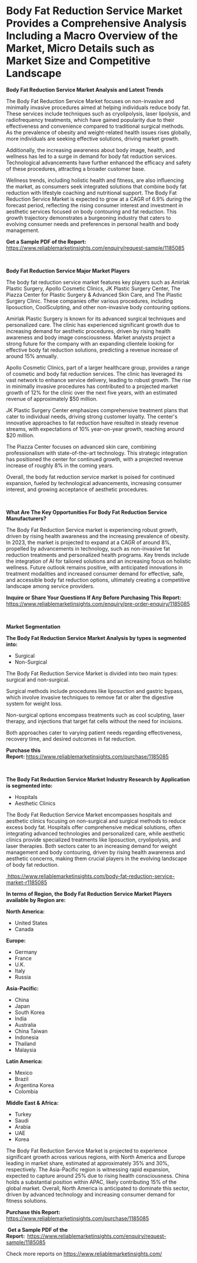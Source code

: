 <p><h1>Body Fat Reduction Service Market Provides a Comprehensive Analysis Including a Macro Overview of the Market, Micro Details such as Market Size and Competitive Landscape</h1></p><p><strong>Body Fat Reduction Service Market Analysis and Latest Trends</strong></p>
<p><p>The Body Fat Reduction Service Market focuses on non-invasive and minimally invasive procedures aimed at helping individuals reduce body fat. These services include techniques such as cryolipolysis, laser lipolysis, and radiofrequency treatments, which have gained popularity due to their effectiveness and convenience compared to traditional surgical methods. As the prevalence of obesity and weight-related health issues rises globally, more individuals are seeking effective solutions, driving market growth.</p><p>Additionally, the increasing awareness about body image, health, and wellness has led to a surge in demand for body fat reduction services. Technological advancements have further enhanced the efficacy and safety of these procedures, attracting a broader customer base. </p><p>Wellness trends, including holistic health and fitness, are also influencing the market, as consumers seek integrated solutions that combine body fat reduction with lifestyle coaching and nutritional support. The Body Fat Reduction Service Market is expected to grow at a CAGR of 6.9% during the forecast period, reflecting the rising consumer interest and investment in aesthetic services focused on body contouring and fat reduction. This growth trajectory demonstrates a burgeoning industry that caters to evolving consumer needs and preferences in personal health and body management.</p></p>
<p><strong>Get a Sample PDF of the Report:&nbsp;</strong> <a href="https://www.reliablemarketinsights.com/enquiry/request-sample/1185085?utm_campaign=2013&utm_medium=2&utm_source=Github&utm_content=ia&utm_term=11012025&utm_id=body-fat-reduction-service">https://www.reliablemarketinsights.com/enquiry/request-sample/1185085</a></p>
<p>&nbsp;</p>
<p><strong>Body Fat Reduction Service Major Market Players</strong></p>
<p><p>The body fat reduction service market features key players such as Amirlak Plastic Surgery, Apollo Cosmetic Clinics, JK Plastic Surgery Center, The Piazza Center for Plastic Surgery & Advanced Skin Care, and The Plastic Surgery Clinic. These companies offer various procedures, including liposuction, CoolSculpting, and other non-invasive body contouring options.</p><p>Amirlak Plastic Surgery is known for its advanced surgical techniques and personalized care. The clinic has experienced significant growth due to increasing demand for aesthetic procedures, driven by rising health awareness and body image consciousness. Market analysts project a strong future for the company with an expanding clientele looking for effective body fat reduction solutions, predicting a revenue increase of around 15% annually.</p><p>Apollo Cosmetic Clinics, part of a larger healthcare group, provides a range of cosmetic and body fat reduction services. The clinic has leveraged its vast network to enhance service delivery, leading to robust growth. The rise in minimally invasive procedures has contributed to a projected market growth of 12% for the clinic over the next five years, with an estimated revenue of approximately $50 million.</p><p>JK Plastic Surgery Center emphasizes comprehensive treatment plans that cater to individual needs, driving strong customer loyalty. The center's innovative approaches to fat reduction have resulted in steady revenue streams, with expectations of 10% year-on-year growth, reaching around $20 million.</p><p>The Piazza Center focuses on advanced skin care, combining professionalism with state-of-the-art technology. This strategic integration has positioned the center for continued growth, with a projected revenue increase of roughly 8% in the coming years. </p><p>Overall, the body fat reduction service market is poised for continued expansion, fueled by technological advancements, increasing consumer interest, and growing acceptance of aesthetic procedures.</p></p>
<p>&nbsp;</p>
<p><strong>What Are The Key Opportunities For Body Fat Reduction Service Manufacturers?</strong></p>
<p><p>The Body Fat Reduction Service market is experiencing robust growth, driven by rising health awareness and the increasing prevalence of obesity. In 2023, the market is projected to expand at a CAGR of around 8%, propelled by advancements in technology, such as non-invasive fat reduction treatments and personalized health programs. Key trends include the integration of AI for tailored solutions and an increasing focus on holistic wellness. Future outlook remains positive, with anticipated innovations in treatment modalities and increased consumer demand for effective, safe, and accessible body fat reduction options, ultimately creating a competitive landscape among service providers.</p></p>
<p><strong>Inquire or Share Your Questions If Any Before Purchasing This Report:</strong> <a href="https://www.reliablemarketinsights.com/enquiry/pre-order-enquiry/1185085?utm_campaign=2013&utm_medium=2&utm_source=Github&utm_content=ia&utm_term=11012025&utm_id=body-fat-reduction-service">https://www.reliablemarketinsights.com/enquiry/pre-order-enquiry/1185085</a></p>
<p>&nbsp;</p>
<p><strong>Market Segmentation</strong></p>
<p><strong>The Body Fat Reduction Service Market Analysis by types is segmented into:</strong></p>
<p><ul><li>Surgical</li><li>Non-Surgical</li></ul></p>
<p><p>The Body Fat Reduction Service Market is divided into two main types: surgical and non-surgical. </p><p>Surgical methods include procedures like liposuction and gastric bypass, which involve invasive techniques to remove fat or alter the digestive system for weight loss. </p><p>Non-surgical options encompass treatments such as cool sculpting, laser therapy, and injections that target fat cells without the need for incisions. </p><p>Both approaches cater to varying patient needs regarding effectiveness, recovery time, and desired outcomes in fat reduction.</p></p>
<p><strong>Purchase this Report:&nbsp;</strong><a href="https://www.reliablemarketinsights.com/purchase/1185085?utm_campaign=2013&utm_medium=2&utm_source=Github&utm_content=ia&utm_term=11012025&utm_id=body-fat-reduction-service">https://www.reliablemarketinsights.com/purchase/1185085</a></p>
<p>&nbsp;</p>
<p><strong>The Body Fat Reduction Service Market Industry Research by Application is segmented into:</strong></p>
<p><ul><li>Hospitals</li><li>Aesthetic Clinics</li></ul></p>
<p><p>The Body Fat Reduction Service Market encompasses hospitals and aesthetic clinics focusing on non-surgical and surgical methods to reduce excess body fat. Hospitals offer comprehensive medical solutions, often integrating advanced technologies and personalized care, while aesthetic clinics provide specialized treatments like liposuction, cryolipolysis, and laser therapies. Both sectors cater to an increasing demand for weight management and body contouring, driven by rising health awareness and aesthetic concerns, making them crucial players in the evolving landscape of body fat reduction.</p></p>
<p><a href="https://www.reliablemarketinsights.com/body-fat-reduction-service-market-r1185085?utm_campaign=2013&utm_medium=2&utm_source=Github&utm_content=ia&utm_term=11012025&utm_id=body-fat-reduction-service">&nbsp;https://www.reliablemarketinsights.com/body-fat-reduction-service-market-r1185085</a></p>
<p><strong>In terms of Region, the Body Fat Reduction Service Market Players available by Region are:</strong></p>
<p>
    <p> <strong> North America: </strong>
        <ul>
            <li>United States</li>
            <li>Canada</li>
        </ul>
        </p> 
    <p> <strong> Europe: </strong>
        <ul>
            <li>Germany</li>
            <li>France</li>
            <li>U.K.</li>
            <li>Italy</li>
            <li>Russia</li>
        </ul>
        </p> 
    <p> <strong> Asia-Pacific: </strong>
        <ul>
            <li>China</li>
            <li>Japan</li>
            <li>South Korea</li>
            <li>India</li>
            <li>Australia</li>
            <li>China Taiwan</li>
            <li>Indonesia</li>
            <li>Thailand</li>
            <li>Malaysia</li>
        </ul>
        </p> 
    <p> <strong> Latin America: </strong>
        <ul>
            <li>Mexico</li>
            <li>Brazil</li>
            <li>Argentina Korea</li>
            <li>Colombia</li>
        </ul>
        </p> 
    <p> <strong> Middle East & Africa: </strong>
        <ul>
            <li>Turkey</li>
            <li>Saudi</li>
            <li>Arabia</li>
            <li>UAE</li>
            <li>Korea</li>
        </ul>
    </p>
    </p>
<p><p>The Body Fat Reduction Service Market is projected to experience significant growth across various regions, with North America and Europe leading in market share, estimated at approximately 35% and 30%, respectively. The Asia-Pacific region is witnessing rapid expansion, expected to capture around 25% due to rising health consciousness. China holds a substantial position within APAC, likely contributing 15% of the global market. Overall, North America is anticipated to dominate this sector, driven by advanced technology and increasing consumer demand for fitness solutions.</p></p>
<p><strong>Purchase this Report: </strong><a href="https://www.reliablemarketinsights.com/purchase/1185085?utm_campaign=2013&utm_medium=2&utm_source=Github&utm_content=ia&utm_term=11012025&utm_id=body-fat-reduction-service">https://www.reliablemarketinsights.com/purchase/1185085</a></p>
<p>&nbsp;<strong>Get a Sample PDF of the Report:&nbsp;&nbsp;</strong><a href="https://www.reliablemarketinsights.com/enquiry/request-sample/1185085?utm_campaign=2013&utm_medium=2&utm_source=Github&utm_content=ia&utm_term=11012025&utm_id=body-fat-reduction-service">https://www.reliablemarketinsights.com/enquiry/request-sample/1185085</a></p>
<p><strong></strong></p>
<p>Check more reports on <a href="https://www.reliablemarketinsights.com/?utm_campaign=2013&utm_medium=2&utm_source=Github&utm_content=ia&utm_term=11012025&utm_id=body-fat-reduction-service">https://www.reliablemarketinsights.com/</a></p>